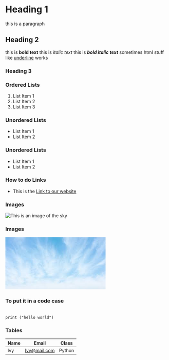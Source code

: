 # Heading 1
this is a paragraph
## Heading 2
this is **bold text**
this is *italic text*
this is ***bold italic text***
sometimes html stuff like <u>underline</u> works
### Heading 3

### Ordered Lists
1. List Item 1
2. List Item 2
3. List Item 3

### Unordered Lists
* List Item 1
* List Item 2

### Unordered Lists
- List Item 1
- List Item 2

### How to do Links
- This is the [Link to our website](https://chaptrglobal.com/)

### Images

![This is an image of the sky](https://image.shutterstock.com/image-photo/blue-sky-beautiful-natural-white-260nw-1575035611.jpg)

### Images

![This is an image of the sky](download.jfif)

### To put it in a code case

```

print ("hello world")

```

### Tables

| Name | Email | Class |
|---|---|---|
| Ivy | Ivy@mail.com | Python

